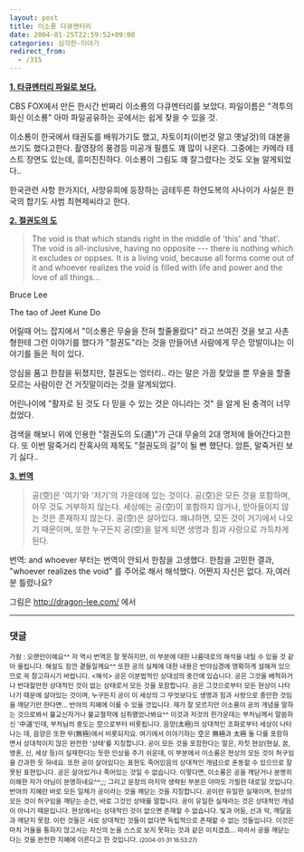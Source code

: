 ```yaml
---
layout: post
title: 이소룡 다큐멘터리
date: 2004-01-25T22:59:52+09:00
categories: 심각한-이야기
redirect_from:
  - /315
---
```


<u><b>1. 타큐멘터리 파일로 보다.</b></u>

CBS FOX에서 만든 한시간 반짜리 이소룡의 다큐멘터리를 보았다. 파일이름은 "격투의 화신 이소룡" 아마 파일공유하는 곳에서는 쉽게 찾을 수 있을 것.

이소룡이 한국에서 태권도를 배워가기도 했고, 자토이치(이번것 말고 옛날것)의 대본을 쓰기도 했다고한다. 촬영장의 풍경등 미공개 필름도 꽤 많이 나온다. 그중에는 카메라 테스트 장면도 있는데, 흥미진진하다. 이소룡이 그림도 꽤 잘그렸다는 것도 오늘 알게되었다..

한국관련 사항 한가지더, 사망유희에 등장하는 금테두른 하얀도복의 사나이가 사실은 한국의 합기도 사범 최현제씨라고 한다.

<u><b>2. 절권도의 도</b></u>

> The void is that which stands right in the middle of 'this' and 'that'. The void is all-inclusive, having no opposite --- there is nothing which it excludes or oppses. It is a living void, because all forms come out of it and whoever realizes the void is filled with life and power and the love of all things...

Bruce Lee

The tao of Jeet Kune Do

어릴때 어느 잡지에서 "이소룡은 무술을 전혀 할줄몰랐다" 라고 쓰여진 것을 보고 사촌형한테 그런 이야기를 했다가 "절권도"라는 것을 만들어낸 사람에게 무슨 망발이냐는 이야기를 들은 적이 있다.

앙심을 품고 한참을 뒤졌지만, 절권도는 엉터리.. 라는 말은 가끔 찾았을 뿐 무술을 할줄 모르는 사람이란 건 거짓말이라는 것을 알게되었다.

어린나이에 "활자로 된 것도 다 믿을 수 있는 것은 아니라는 것" 을 알게 된 충격이 너무컸었다.

검색을 해보니 위에 인용한 "절권도의 도(道)"가 근대 무술의 2대 명저에 들어간다고한다. 또 이번 말죽거리 잔혹사의 제목도 "절권도의 길"이 될 뻔 했단다. 암튼, 말죽거린 보기 싫다..

<u><b>3. 번역</b></u>

> 공(空)은 '여기'와 '저기'의 가운데에 있는 것이다. 공(空)은 모든 것을 포함하며, 아무 것도 거부하지 않는다. 세상에는 공(空)이 포함하지 않거나, 받아들이지 않는 것은 존재하지 않는다. 공(空)은 살아있다. 왜냐하면, 모든 것이 거기에서 나오기 때문이며, 또한 누구든지 공(空)을 알게 되면 생명과 힘과 사랑으로 가득차게 된다.

번역: and whoever 부터는 번역이 안되서 한참을 고생했다. 한참을 고민한 결과, "whoever realizes the void" 를 주어로 해서 해석했다. 어쩐지 자신은 없다. 자,여러분 틀렸나요?

그림은 http://dragon-lee.com/ 에서

* * *

### 댓글



<!--- cmt:657 --->
<!--- mail: --->
<!--- parent:0 --->

<small>가람 : 오랜만이예요^^  저 역시 번역은 잘 못하지만, 이 부분에 대한 나름대로의 해석을 내릴 수 있을 것 같아 올립니다. 해설도 잠깐 곁들일께요^^ 또한 공의 실체에 대한 내용은 반야심경에 명확하게 설해져 있으므로 꼭 참고하시기 바랍니다.  <해석> 공은 이분법적인 상대성의 중간에 있습니다. 공은 그것을 배척하거나 반대할만한 상대적인 것이 없는 상태로서 모든 것을 포함합니다. 공은 그것으로부터 모든 현상이 나타나기 때문에 살아있는 것이며, 누구든지 공이 이 세상의 그 무엇보다도 생명과 힘과 사랑으로 충만한 것임을 깨닫기만 한다면... 반야의 지혜에 이를 수 있을 것입니다.  제가 잘 모르지만 이소룡이 공의 개념을 말하는 것으로봐서 불교신자거나 불교철학에 심취했었나봐요^^    이것과 저것의 한가운데는 부처님께서 말씀하신 '中道'인데, 부처님의 중도는 空으로부터 비롯됩니다. 음양(太極)의 상대적인 조화로부터 세상이 나타나는 데, 음양은 또한 무(無極)에서 비롯되지요. 여기에서 이야기하는 空은 無極과 太極 둘 다를 포함하면서 상대적이지 않은 완전한 '상태'를 지칭합니다. 공이 모든 것을 포함한다는 말은, 자칫 현상(현실, 꿈, 영혼, 신, 세상 등)이 실재한다는 듯한 인상을 주기 쉬운데, 이 부분에서 이소룡은 현상의 모든 것이 허구임을 간과한 듯 하네요. 또한 공이 살아있다는 표현도 죽어있음의 상대적인 개념으로 혼동할 수 있으므로 잘못된 표현입니다. 공은 살아있거나 죽어있는 것일 수 없습니다. 이렇다면, 이소룡은 공을 깨닫거나 분명히 이해한 자가 아님이 분명하네요^^;;; 그리고 문장의 마지막 생략된 부분은 아마도 가필한 대로일 것입니다. 반야의 지혜란 바로 모든 일체가 공이라는 것을 깨닫는 것을 지칭합니다.   공이란 유일한 실재이며, 현상의 모든 것이 허구임을 깨닫는 순간, 바로 그것인 상태를 말합니다. 공이 유일한 실재라는 것은 상대적인 개념이 아니기 때문입니다. 현상에서는 상대적인 것이 없으면 존재할 수 없습니다. 빛과 어둠, 선과 악, 깨달음과 깨닫지 못함. 이런 것들은 서로 상대적인 것들이 없다면 독립적으로 존재할 수 없는 것들입니다. 이것은 마치 거울을 통하지 않고서는 자신의 눈을 스스로 보지 못하는 것과 같은 이치겠죠... 따라서 공을 깨닫는다는 것을 완전한 지혜에 이른다고 한 것입니다. <small>(2004-01-31 16:53:27)</small></small>


